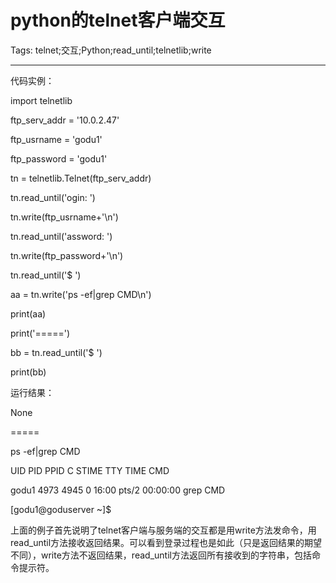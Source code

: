 # python的telnet客户端交互
Tags: telnet;交互;Python;read_until;telnetlib;write

------

代码实例：

 import telnetlib 

 ftp_serv_addr = '10.0.2.47' 

 ftp_usrname = 'godu1' 

 ftp_password = 'godu1' 

 tn = telnetlib.Telnet(ftp_serv_addr) 

 tn.read_until('ogin: ') 

 tn.write(ftp_usrname+'\n') 

 tn.read_until('assword: ') 

 tn.write(ftp_password+'\n') 

 tn.read_until('$ ') 

 aa = tn.write('ps -ef|grep CMD\n') 

 print(aa) 

 print('=====') 

 bb = tn.read_until('$ ') 

 print(bb) 

 

运行结果：

 None 

 ===== 

 ps -ef|grep CMD 

 UID  PID PPID C STIME TTY   TIME CMD 

 godu1  4973 4945 0 16:00 pts/2 00:00:00 grep CMD 

 [godu1@goduserver ~]$ 

 

上面的例子首先说明了telnet客户端与服务端的交互都是用write方法发命令，用read_until方法接收返回结果。可以看到登录过程也是如此（只是返回结果的期望不同），write方法不返回结果，read_until方法返回所有接收到的字符串，包括命令提示符。